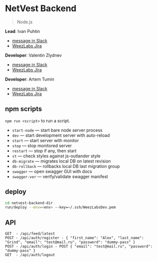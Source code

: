 # NetVest Backend

> Node.js

**Lead**: Ivan Puhtin

* [message in Slack](https://weezlabs.slack.com/messages/@strider/)
* [WeezLabs Jira](https://weezlabs.atlassian.net/wiki/display/~teamfortresslife)

**Developer**: Valentin Zlydnev

* [message in Slack](https://weezlabs.slack.com/messages/@jettary/)
* [WeezLabs Jira](https://weezlabs.atlassian.net/wiki/display/~vzlydnev)

**Developer**: Artem Tumin

* [message in Slack](https://weezlabs.slack.com/messages/@artem/)
* [WeezLabs Jira](https://weezlabs.atlassian.net/wiki/display/~arttumin)


## npm scripts
`npm run <script>` to run a script.

* `start-node` — start bare node server process
* `dev` — start development server with auto-reload
* `start` — start server with monitor
* `stop` — stop monitored server
* `restart` — stop if any, then start
* `st` — check styles against js-outlander style
* `db-migrate` — migrates local DB on latest revision
* `db-rollback` — rollbacks local DB last migration group
* `swagger` — open swagger GUI with docs
* `swagger-ver` — verify/validate swagger manifest

## deploy
```sh
cd netvest-backend-dir
run/deploy --env=<env> --key=~/.ssh/WeezLabsDev.pem
```

## API
```
GET  - /api/feed/latest
POST - /api/auth/register - { "first_name": "Alex", "last_name": "Grind", "email": "test@mail.ru", "password": "dummy-pass" }
POST - /api/auth/login - POST { "email": "test@mail.ru", "password": "dummy-pass" }
GET  - /api/auth/logout
```
